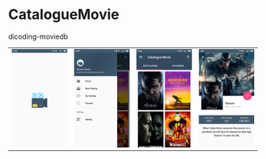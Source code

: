 # CatalogueMovie
dicoding-moviedb

<table><tr>
<td><img src="https://github.com/Egi10/CatalogueMovie/blob/master/Screenshot_2018-11-07-14-06-43-114_id.egifcb.cataloguemovie.png" width="256/" style="max-width:100%;"></td>
<td><img src="https://github.com/Egi10/CatalogueMovie/blob/master/Screenshot_2018-11-07-14-06-51-358_id.egifcb.cataloguemovie.png" width="256/" style="max-width:100%;"></td>
<td><img src="https://github.com/Egi10/CatalogueMovie/blob/master/Screenshot_2018-11-07-14-06-57-334_id.egifcb.cataloguemovie.png" width="256/" style="max-width:100%;"></td>
<td><img src="https://github.com/Egi10/CatalogueMovie/blob/master/Screenshot_2018-11-07-14-07-04-210_id.egifcb.cataloguemovie.png" width="256/" style="max-width:100%;"></td>
</tr></table>






